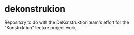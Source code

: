 # dekonstrukion
Repository to do with the DeKonstruktion team's effort for the "Konstruktion" lecture project work
